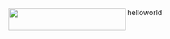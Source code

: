 <a href="https://deploynow.apigee.com/login-form/?repo=https://github.com/AnuManasa05/vidya.git&apiFolder=/&makeScript=make.sh">
<img src="https://raw.githubusercontent.com/apigee/apigee-deploy-now/master/images/deploy_to_apigee.png" align="left" height="45" width="232" >
</a>
helloworld
